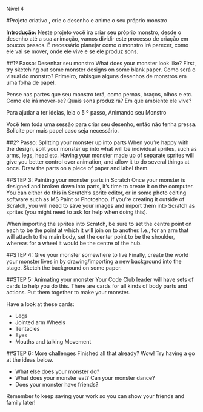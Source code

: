 Nível 4

#Projeto criativo , crie o desenho e anime o seu próprio monstro

__Introdução:__
Neste projeto você ira criar seu próprio monstro, desde o desenho até a sua animação, vamos dividir este processo de criação em poucos passos. É necessário planejar como o monstro irá parecer, como ele vai se mover, onde ele vive e se ele produz sons.

##1º Passo: Desenhar seu monstro
What does your monster look like? First, try sketching out some monster designs on some blank paper.
Como será o visual do monstro? Primeiro, rabisque alguns desenhos de monstros em uma folha de papel. 


Pense nas partes que seu monstro terá, como pernas, braços, olhos e etc. Como ele irá mover-se? Quais sons produzirá? Em que ambiente ele vive?

Para ajudar  a ter ideias, leia o 5 º passo, Animando seu Monstro 

Você tem toda uma sessão para criar seu desenho, então não tenha pressa. Solicite por mais papel caso seja necessário.
 
##2º Passo: Splitting your monster up into parts
When you’re happy with the design, split your monster up into what will be individual sprites, such as arms, legs, head etc. Having your monster made up of separate sprites will give you better control over animation, and allow it to do several things at once.
Draw the parts on a piece of paper and label them.

##STEP 3: Painting your monster parts in Scratch
Once your monster is designed and broken down into parts, it’s time to create it on the computer. You can either do this in Scratch’s sprite editor, or in some photo editing software such as MS Paint or Photoshop. If you’re creating it outside of Scratch, you will need to save your images and import them into Scratch as sprites (you might need to ask for help when doing this).

When importing the sprites into Scratch, be sure to set the centre point on each to be the point at which it will join on to another. I.e., for an arm that will attach to the main body, set the center point to be the shoulder, whereas for a wheel it would be the centre of the hub.

##STEP 4: Give your monster somewhere to live 
Finally, create the world your monster lives in by drawing/importing a new background into the stage. Sketch the background on some paper.

##STEP 5: Animating your monster
Your Code Club leader will have sets of cards to help you do this. There are cards for all kinds of body parts and actions. Put them together to make your monster.

Have a look at these cards:

* Legs
* Jointed arm Wheels
* Tentacles
* Eyes
* Mouths and talking Movement

##STEP 6: More challenges
Finished all that already? Wow! Try having a go at the ideas below.

* What else does your monster do?
* What does your monster eat? Can your monster dance?
* Does your monster have friends?

Remember to keep saving your work so you can show your friends and family later!
